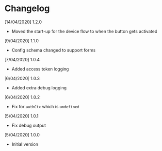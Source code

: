 # Changelog

[14/04/2020] 1.2.0

- Moved the start-up for the device flow to when the button gets activated

[9/04/2020] 1.1.0

- Config schema changed to support forms

[7/04/2020] 1.0.4

- Added access token logging

[6/04/2020] 1.0.3

- Added extra debug logging

[6/04/2020] 1.0.2

- Fix for `authCtx` which is `undefined`

[5/04/2020] 1.0.1

- Fix debug output

[5/04/2020] 1.0.0

- Initial version